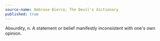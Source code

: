 ```yaml
---
source-name: Ambrose Bierce, The Devil's dictionary
published: true
---
```


<p>Absurdity, n. A statement or belief manifestly inconsistent with one's own opinion.</p>


